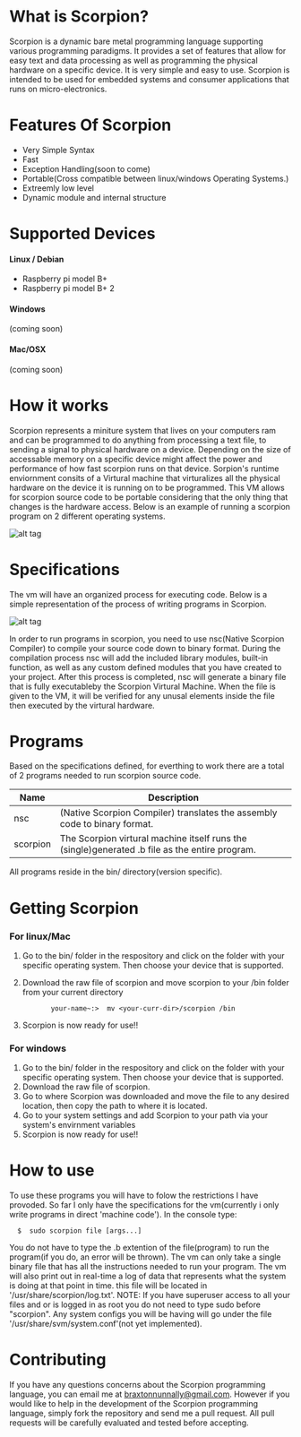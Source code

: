 # What is Scorpion?
Scorpion is a dynamic bare metal programming language supporting various programming paradigms. It provides a set of features that allow for easy text and data processing as well as programming the physical hardware on a specific device. It is very simple and easy to use. Scorpion is intended to be used for embedded systems and consumer applications that runs on micro-electronics.

# Features Of Scorpion
- Very Simple Syntax
- Fast
- Exception Handling(soon to come)
- Portable(Cross compatible between linux/windows Operating Systems.)
- Extreemly low level
- Dynamic module and internal structure

# Supported Devices

#### Linux / Debian
- Raspberry pi model B+
- Raspberry pi model B+ 2

#### Windows
(coming soon)

#### Mac/OSX
(coming soon)

# How it works
Scorpion represents a miniture system that lives on your computers ram and can be programmed to do anything from processing a text file, to sending a signal to physical hardware on a device. Depending on the size of accessable memory on a specific device might affect the power and performance of how fast scorpion runs on that device. Sorpion's runtime enviornment consits of a Virtural machine that virturalizes all the physical hardware on the device it is running on to be programmed. This VM allows for scorpion source code to be portable considering that the only thing that changes is the hardware access. Below is an example of running a scorpion program on 2 different operating systems.

![alt tag](https://github.com/AndroDevcd/Scorpion/blob/master/diagrams/platfom_execution.png)

# Specifications
The vm will have an organized process for executing code. Below is a simple representation of the process of writing programs in Scorpion.

![alt tag](https://github.com/AndroDevcd/Scorpion/blob/master/diagrams/Scorpion.png)

In order to run programs in scorpion, you need to use nsc(Native Scorpion Compiler) to compile your source code down to binary format. During the compilation process nsc will add the included library modules, built-in function, as well as any custom defined modules that you have created to your project. After this process is completed, nsc will generate a binary file that is fully executableby the Scorpion Virtural Machine. When the file is given to the VM, it will be verified for any unusal elements inside the file then executed by the virtural hardware.



# Programs
Based on the specifications defined, for everthing to work there are a total of 2 programs needed to run scorpion source code.

Name | Description
---- | -----------
nsc | (Native Scorpion Compiler) translates the assembly code to binary format.
scorpion | The Scorpion virtural machine itself runs the (single)generated .b file as the entire program.

All programs reside in the bin/ directory(version specific).

# Getting Scorpion
### For linux/Mac
1. Go to the bin/ folder in the respository and click on the folder with your specific operating system. Then choose your device that is supported.
2. Download the raw file of scorpion and move scorpion to your /bin folder from your current directory


              your-name~:>  mv <your-curr-dir>/scorpion /bin
              
3. Scorpion is now ready for use!!

### For windows
1. Go to the bin/ folder in the respository and click on the folder with your specific operating system. Then choose your device that is supported.
2. Download the raw file of scorpion.
3. Go to where Scorpion was downloaded and move the file to any desired location, then copy the path to where it is located.
4. Go to your system settings and add Scorpion to your path via your system's envirnment variables
5. Scorpion is now ready for use!!


# How to use
To use these programs you will have to folow the restrictions I have provoded. So far I only have the specifications for the vm(currently i only write programs in direct 'machine code').
In the console type:

      $  sudo scorpion file [args...]
 
You do not have to type the .b extention of the file(program) to run the program(if you do, an error will be thrown).
The vm can only take a single binary file that has all the instructions needed to run your program. The vm will also print out in real-time a log of data that represents what the system is doing at that point in time. this file will be located in '/usr/share/scorpion/log.txt'. NOTE: If you have superuser access to all your files and or is logged in as root you do not need to type sudo before "scorpion". Any system configs you will be having will go under the file '/usr/share/svm/system.conf'(not yet implemented).

# Contributing
 If you have any questions concerns about the Scorpion programming language, you can email me at braxtonnunnally@gmail.com. However if you would like to help in the development of the Scorpion programming language, simply fork the repository and send me a pull request. All pull requests will be carefully evaluated and tested before accepting. 

